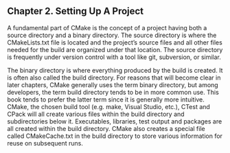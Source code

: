 Chapter 2. Setting Up A Project
-------------------------------

A fundamental part of CMake is the concept of a project having both a source directory and a
binary directory. The source directory is where the CMakeLists.txt file is located and the project’s
source files and all other files needed for the build are organized under that location. The source
directory is frequently under version control with a tool like git, subversion, or similar.

The binary directory is where everything produced by the build is created. It is often also called the
build directory. For reasons that will become clear in later chapters, CMake generally uses the term
binary directory, but among developers, the term build directory tends to be in more common use.
This book tends to prefer the latter term since it is generally more intuitive. CMake, the chosen
build tool (e.g. make, Visual Studio, etc.), CTest and CPack will all create various files within the build
directory and subdirectories below it. Executables, libraries, test output and packages are all
created within the build directory. CMake also creates a special file called CMakeCache.txt in the
build directory to store various information for reuse on subsequent runs.

